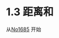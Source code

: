 # 1.3 距离和

从[No1685](https://leetcode.cn/problems/sum-of-absolute-differences-in-a-sorted-array/)
开始
